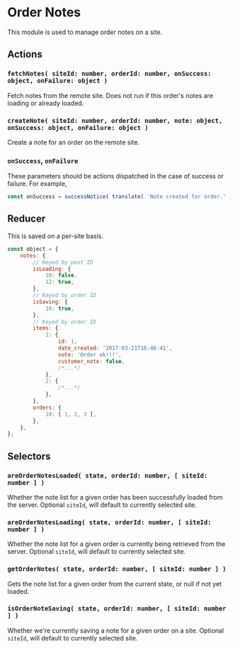 # Order Notes

This module is used to manage order notes on a site.

## Actions

### `fetchNotes( siteId: number, orderId: number, onSuccess: object, onFailure: object )`

Fetch notes from the remote site. Does not run if this order's notes are loading or already loaded.

### `createNote( siteId: number, orderId: number, note: object, onSuccess: object, onFailure: object )`

Create a note for an order on the remote site.

### `onSuccess`, `onFailure`

These parameters should be actions dispatched in the case of success or failure. For example,

```js
const onSuccess = successNotice( translate( 'Note created for order.' ) );
```

## Reducer

This is saved on a per-site basis.

```js
const object = {
	notes: {
		// Keyed by post ID
		isLoading: {
			10: false,
			12: true,
		},
		// Keyed by order ID
		isSaving: {
			10: true,
		},
		// Keyed by order ID
		items: {
			1: {
				id: 1,
				date_created: '2017-03-21T16:46:41',
				note: 'Order ok!!!',
				customer_note: false,
				/*...*/
			},
			2: {
				/*...*/
			},
		},
		orders: {
			10: [ 1, 2, 3 ],
		},
	},
};
```

## Selectors

### `areOrderNotesLoaded( state, orderId: number, [ siteId: number ] )`

Whether the note list for a given order has been successfully loaded from the server. Optional `siteId`, will default to currently selected site.

### `areOrderNotesLoading( state, orderId: number, [ siteId: number ] )`

Whether the note list for a given order is currently being retrieved from the server. Optional `siteId`, will default to currently selected site.

### `getOrderNotes( state, orderId: number, [ siteId: number ] )`

Gets the note list for a given order from the current state, or null if not yet loaded.

### `isOrderNoteSaving( state, orderId: number, [ siteId: number ] )`

Whether we're currently saving a note for a given order on a site. Optional `siteId`, will default to currently selected site.
